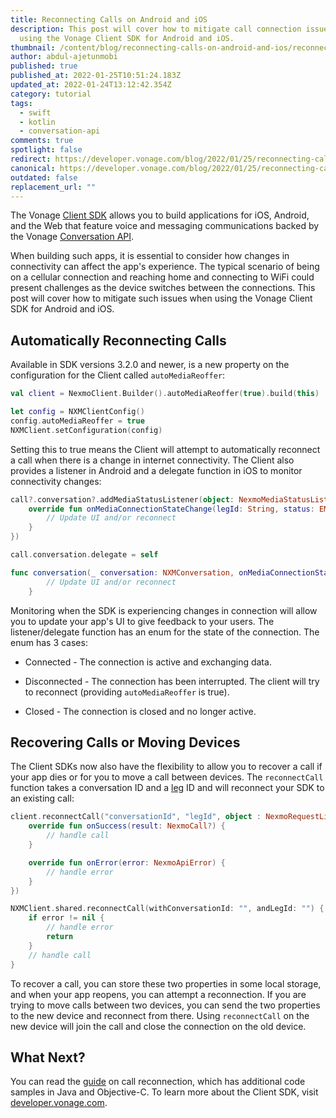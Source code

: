 ```yaml
---
title: Reconnecting Calls on Android and iOS
description: This post will cover how to mitigate call connection issues when
  using the Vonage Client SDK for Android and iOS.
thumbnail: /content/blog/reconnecting-calls-on-android-and-ios/reconnecting-calls.jpg
author: abdul-ajetunmobi
published: true
published_at: 2022-01-25T10:51:24.183Z
updated_at: 2022-01-24T13:12:42.354Z
category: tutorial
tags:
  - swift
  - kotlin
  - conversation-api
comments: true
spotlight: false
redirect: https://developer.vonage.com/blog/2022/01/25/reconnecting-calls-on-android-and-ios
canonical: https://developer.vonage.com/blog/2022/01/25/reconnecting-calls-on-android-and-ios
outdated: false
replacement_url: ""
---
```

The Vonage [Client SDK](https://developer.vonage.com/client-sdk/overview) allows you to build applications for iOS, Android, and the Web that feature voice and messaging communications backed by the Vonage [Conversation API](https://developer.vonage.com/conversation/overview).

When building such apps, it is essential to consider how changes in connectivity can affect the app's experience. The typical scenario of being on a cellular connection and reaching home and connecting to WiFi could present challenges as the device switches between the connections. This post will cover how to mitigate such issues when using the Vonage Client SDK for Android and iOS.

## Automatically Reconnecting Calls

Available in SDK versions 3.2.0 and newer, is a new property on the configuration for the Client called `autoMediaReoffer`:

```kotlin
val client = NexmoClient.Builder().autoMediaReoffer(true).build(this)
```

```swift
let config = NXMClientConfig()
config.autoMediaReoffer = true
NXMClient.setConfiguration(config)
```

Setting this to true means the Client will attempt to automatically reconnect a call when there is a change in internet connectivity. The Client also provides a listener in Android and a delegate function in iOS to monitor connectivity changes:

```kotlin
call?.conversation?.addMediaStatusListener(object: NexmoMediaStatusListener {
    override fun onMediaConnectionStateChange(legId: String, status: EMediaConnectionState) {
        // Update UI and/or reconnect
    }
})
```

```swift
call.conversation.delegate = self

func conversation(_ conversation: NXMConversation, onMediaConnectionStateChange state: NXMMediaConnectionStatus, legId: String) {
        // Update UI and/or reconnect
    }
```

Monitoring when the SDK is experiencing changes in connection will allow you to update your app's UI to give feedback to your users. The listener/delegate function has an enum for the state of the connection. The enum has 3 cases:

* Connected - The connection is active and exchanging data.

* Disconnected - The connection has been interrupted. The client will try to reconnect (providing `autoMediaReoffer` is true).

* Closed - The connection is closed and no longer active.

## Recovering Calls or Moving Devices

The Client SDKs now also have the flexibility to allow you to recover a call if your app dies or for you to move a call between devices. The `reconnectCall` function takes a conversation ID and a [leg](https://developer.vonage.com/conversation/concepts/leg) ID and will reconnect your SDK to an existing call:

```kotlin
client.reconnectCall("conversationId", "legId", object : NexmoRequestListener<NexmoCall> {
    override fun onSuccess(result: NexmoCall?) {
        // handle call
    }

    override fun onError(error: NexmoApiError) {
        // handle error
    }
})
```

```swift 
NXMClient.shared.reconnectCall(withConversationId: "", andLegId: "") { error, call in
    if error != nil {
        // handle error
        return
    }
    // handle call
}
```

To recover a call, you can store these two properties in some local storage, and when your app reopens, you can attempt a reconnection. If you are trying to move calls between two devices, you can send the two properties to the new device and reconnect from there. Using `reconnectCall` on the new device will join the call and close the connection on the old device. 

## What Next?

You can read the [guide](https://developer.vonage.com/client-sdk/in-app-voice/guides/reconnect-call) on call reconnection, which has additional code samples in Java and Objective-C. To learn more about the Client SDK, visit [developer.vonage.com](https://developer.nexmo.com/client-sdk/overview).